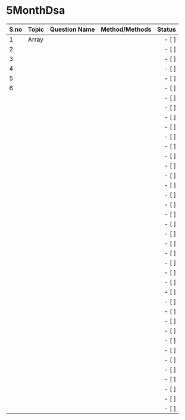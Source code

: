 # 5MonthDsa



| S.no      |      Topic        | Question Name  | Method/Methods|  Status                               |  
| :---      |   :---            |     :---:      |          ---: |    ---:                               |
| 1          |     Array         |                |               |    - [ ]                              |
| 2         |                   |                |               |    - [ ]                              |
| 3          |                   |                |               |    - [ ]                              |
| 4          |                   |                |               |    - [ ]                              |
| 5          |                   |                |               |    - [ ]                              |
| 6          |                   |                |               |    - [ ]                              |
|           |                   |                |               |    - [ ]                              |
|           |                   |                |               |    - [ ]                              |
|           |                   |                |               |    - [ ]                              |
|           |                   |                |               |    - [ ]                              |
|           |                   |                |               |    - [ ]                              |
|           |                   |                |               |    - [ ]                              |
|           |                   |                |               |    - [ ]                              |
|           |                   |                |               |    - [ ]                              |
|           |                   |                |               |    - [ ]                              |
|           |                   |                |               |    - [ ]                              |
|           |                   |                |               |    - [ ]                              |
|           |                   |                |               |    - [ ]                              |
|           |                   |                |               |    - [ ]                              |
|           |                   |                |               |    - [ ]                              |
|           |                   |                |               |    - [ ]                              |
|           |                   |                |               |    - [ ]                              |
|           |                   |                |               |    - [ ]                              |
|           |                   |                |               |    - [ ]                              |
|           |                   |                |               |    - [ ]                              |
|           |                   |                |               |    - [ ]                              |
|           |                   |                |               |    - [ ]                              |
|           |                   |                |               |    - [ ]                              |
|           |                   |                |               |    - [ ]                              |
|           |                   |                |               |    - [ ]                              |
|           |                   |                |               |    - [ ]                              |
|           |                   |                |               |    - [ ]                              |
|           |                   |                |               |    - [ ]                              |
|           |                   |                |               |    - [ ]                              |
|           |                   |                |               |    - [ ]                              |
|           |                   |                |               |    - [ ]                              |
|           |                   |                |               |    - [ ]                              |
|           |                   |                |               |    - [ ]                              |
|           |                   |                |               |    - [ ]                              |
